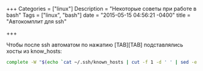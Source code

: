 +++
Categories = ["linux"]
Description = "Некоторые советы при работе в bash"
Tags = ["linux", "bash"]
date = "2015-05-15 04:56:21 -0400"
title = "Автокомплит для ssh"

+++

Чтобы после ssh автоматом по нажатию [TAB][TAB] подставлялись хосты из know_hosts:

```bash
complete -W "$(echo `cat ~/.ssh/known_hosts | cut -f 1 -d ' ' | sed -e s/,.*//g | uniq | grep -v "\["`;)" ssh
```
